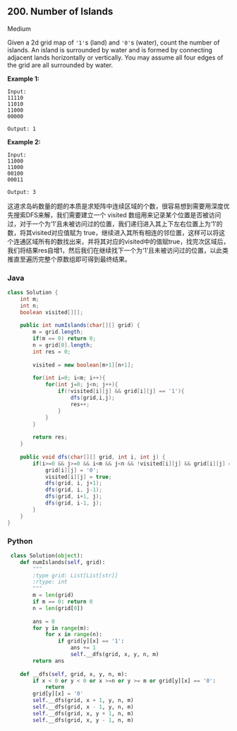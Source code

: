 ## 200. Number of Islands

Medium

Given a 2d grid map of `'1'`s (land) and `'0'`s (water), count the number of islands. An island is surrounded by water and is formed by connecting adjacent lands horizontally or vertically. You may assume all four edges of the grid are all surrounded by water.

**Example 1:**

```
Input:
11110
11010
11000
00000

Output: 1
```

**Example 2:**

```
Input:
11000
11000
00100
00011

Output: 3
```
这道求岛屿数量的题的本质是求矩阵中连续区域的个数，很容易想到需要用深度优先搜索DFS来解，我们需要建立一个 visited 数组用来记录某个位置是否被访问过，对于一个为‘1’且未被访问过的位置，我们递归进入其上下左右位置上为‘1’的数，将其visited对应值赋为 true，继续进入其所有相连的邻位置，这样可以将这个连通区域所有的数找出来，并将其对应的visited中的值赋true，找完次区域后，我们将结果res自增1，然后我们在继续找下一个为‘1’且未被访问过的位置，以此类推直至遍历完整个原数组即可得到最终结果。
### Java

````java
class Solution {
    int m;
    int n;
    boolean visited[][];
    
    public int numIslands(char[][] grid) {
        m = grid.length;
        if(m == 0) return 0;
        n = grid[0].length;
        int res = 0;
        
        visited = new boolean[m+1][n+1];
        
        for(int i=0; i<m; i++){
            for(int j=0; j<n; j++){
                if(!visited[i][j] && grid[i][j] == '1'){
                    dfs(grid,i,j);
                    res++;
                }
            }
        }
        
        return res;
    }
    
    public void dfs(char[][] grid, int i, int j) {
        if(i>=0 && j>=0 && i<m && j<n && !visited[i][j] && grid[i][j] == '1') {
            grid[i][j] = '0';
            visited[i][j] = true;
            dfs(grid, i, j+1);
            dfs(grid, i, j-1);
            dfs(grid, i+1, j);
            dfs(grid, i-1, j);
        }
    }
}
````

### Python

````python
 class Solution(object):
    def numIslands(self, grid):
        """
        :type grid: List[List[str]]
        :rtype: int
        """
        m = len(grid)
        if m == 0: return 0
        n = len(grid[0])
        
        ans = 0
        for y in range(m):
            for x in range(n):
                if grid[y][x] == '1':
                    ans += 1
                    self.__dfs(grid, x, y, n, m)
        return ans
    
    def __dfs(self, grid, x, y, n, m):
        if x < 0 or y < 0 or x >=n or y >= m or grid[y][x] == '0':
            return
        grid[y][x] = '0'
        self.__dfs(grid, x + 1, y, n, m)
        self.__dfs(grid, x - 1, y, n, m)
        self.__dfs(grid, x, y + 1, n, m)
        self.__dfs(grid, x, y - 1, n, m)
````